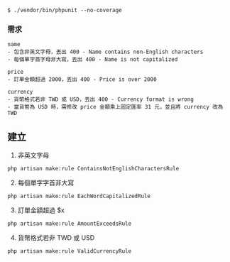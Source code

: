 
```
$ ./vendor/bin/phpunit --no-coverage
```

### 需求
```
name
- 包含非英文字母，丟出 400 - Name contains non-English characters
- 每個單字首字母非大寫，丟出 400 - Name is not capitalized

price
- 訂單金額超過 2000，丟出 400 - Price is over 2000

currency
- 貨幣格式若非 TWD 或 USD，丟出 400 - Currency format is wrong
- 當貨幣為 USD 時，需修改 price 金額乘上固定匯率 31 元，並且將 currency 改為 TWD
```

## 建立
1. 非英文字母
```
php artisan make:rule ContainsNotEnglishCharactersRule
```

2. 每個單字字首非大寫

```
php artisan make:rule EachWordCapitalizedRule
```

3. 訂單金額超過 $x
```
php artisan make:rule AmountExceedsRule
```

4. 貨幣格式若非 TWD 或 USD
```
php artisan make:rule ValidCurrencyRule
```